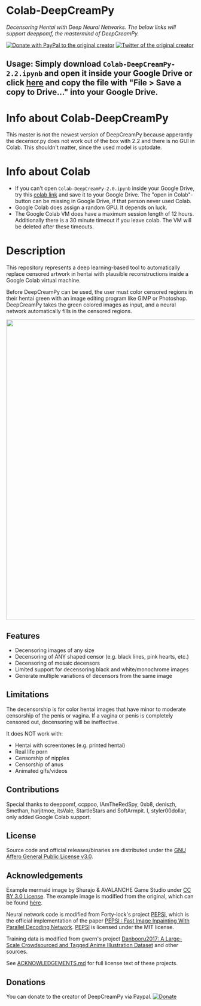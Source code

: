 # Colab-DeepCreamPy
*Decensoring Hentai with Deep Neural Networks. The below links will support deeppomf, the mastermind of DeepCreamPy.*

[![Donate with PayPal to the original creator](https://img.shields.io/badge/paypal-donate-green.svg)](https://www.paypal.com/cgi-bin/webscr?cmd=_s-xclick&hosted_button_id=SAM6C6DQRDBAE)
[![Twitter of the original creator](https://img.shields.io/twitter/follow/deeppomf.svg?label=Follow&style=social)](https://twitter.com/deeppomf/)

## Usage: Simply download `Colab-DeepCreamPy-2.2.ipynb` and open it inside your Google Drive or click [here](https://colab.research.google.com/github/styler00dollar/Colab-DeepCreamPy/blob/master/Colab-DeepCreamPy-2.2.ipynb) and copy the file with "File > Save a copy to Drive..." into your Google Drive.

# Info about Colab-DeepCreamPy
This master is not the newest version of DeepCreamPy because apperantly the decensor.py does not work out of the box with 2.2 and there is no GUI in Colab. This shouldn't matter, since the used model is uptodate.

# Info about Colab
- If you can't open `Colab-DeepCreamPy-2.0.ipynb` inside your Google Drive, try this [colab link](https://colab.research.google.com/github/styler00dollar/Colab-DeepCreamPy/blob/master/Colab-DeepCreamPy-2.0.ipynb) and save it to your Google Drive. The "open in Colab"-button can be missing in Google Drive, if that person never used Colab.
- Google Colab does assign a random GPU. It depends on luck.
- The Google Colab VM does have a maximum session length of 12 hours. Additionally there is a 30 minute timeout if you leave colab. The VM will be deleted after these timeouts.

# Description
This repository represents a deep learning-based tool to automatically replace censored artwork in hentai with plausible reconstructions inside a Google Colab virtual machine.

Before DeepCreamPy can be used, the user must color censored regions in their hentai green with an image editing program like GIMP or Photoshop. DeepCreamPy takes the green colored images as input, and a neural network automatically fills in the censored regions.

<p align="center">
	<img src="https://github.com/deeppomf/DeepCreamPy/blob/master/readme_images/mermaid_collage.png" width="800">
</p>

## Features
- Decensoring images of any size
- Decensoring of ANY shaped censor (e.g. black lines, pink hearts, etc.)
- Decensoring of mosaic decensors
- Limited support for decensoring black and white/monochrome images
- Generate multiple variations of decensors from the same image

## Limitations
The decensorship is for color hentai images that have minor to moderate censorship of the penis or vagina. If a vagina or penis is completely censored out, decensoring will be ineffective.

It does NOT work with:
- Hentai with screentones (e.g. printed hentai)
- Real life porn
- Censorship of nipples
- Censorship of anus
- Animated gifs/videos

## Contributions
Special thanks to deeppomf, ccppoo, IAmTheRedSpy, 0xb8, deniszh, Smethan, harjitmoe, itsVale, StartleStars and SoftArmpit. I, styler00dollar, only added Google Colab support.

## License
Source code and official releases/binaries are distributed under the [GNU Affero General Public License v3.0](LICENSE.md).

## Acknowledgements
Example mermaid image by Shurajo & AVALANCHE Game Studio under [CC BY 3.0 License](https://creativecommons.org/licenses/by/3.0/). The example image is modified from the original, which can be found [here](https://opengameart.org/content/mermaid).

Neural network code is modified from Forty-lock's project [PEPSI](https://github.com/Forty-lock/PEPSI), which is the official implementation of the paper [PEPSI : Fast Image Inpainting With Parallel Decoding Network](http://openaccess.thecvf.com/content_CVPR_2019/html/Sagong_PEPSI__Fast_Image_Inpainting_With_Parallel_Decoding_Network_CVPR_2019_paper.html). [PEPSI](https://github.com/Forty-lock/PEPSI) is licensed under the MIT license.

Training data is modified from gwern's project [Danbooru2017: A Large-Scale Crowdsourced and Tagged Anime Illustration Dataset](https://www.gwern.net/Danbooru2017) and other sources.

See [ACKNOWLEDGEMENTS.md](docs/ACKNOWLEDGEMENTS.md) for full license text of these projects.

## Donations
You can donate to the creator of DeepCreamPy via Paypal. [![Donate](https://img.shields.io/badge/Donate-PayPal-green.svg)](https://www.paypal.com/cgi-bin/webscr?cmd=_s-xclick&hosted_button_id=SAM6C6DQRDBAE)
